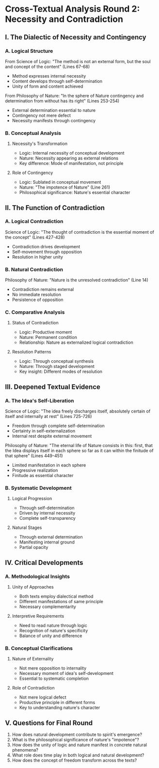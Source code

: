 # Cross-Textual Analysis Round 2: Necessity and Contradiction

## I. The Dialectic of Necessity and Contingency

### A. Logical Structure
From Science of Logic:
"The method is not an external form, but the soul and concept of the content" (Lines 67-68)
- Method expresses internal necessity
- Content develops through self-determination
- Unity of form and content achieved

From Philosophy of Nature:
"In the sphere of Nature contingency and determination from without has its right" (Lines 253-254)
- External determination essential to nature
- Contingency not mere defect
- Necessity manifests through contingency

### B. Conceptual Analysis
1. Necessity's Transformation
   - Logic: Internal necessity of conceptual development
   - Nature: Necessity appearing as external relations
   - Key difference: Mode of manifestation, not principle

2. Role of Contingency
   - Logic: Sublated in conceptual movement
   - Nature: "The impotence of Nature" (Line 261)
   - Philosophical significance: Nature's essential character

## II. The Function of Contradiction

### A. Logical Contradiction
Science of Logic:
"The thought of contradiction is the essential moment of the concept" (Lines 427-428)
- Contradiction drives development
- Self-movement through opposition
- Resolution in higher unity

### B. Natural Contradiction
Philosophy of Nature:
"Nature is the unresolved contradiction" (Line 14)
- Contradiction remains external
- No immediate resolution
- Persistence of opposition

### C. Comparative Analysis
1. Status of Contradiction
   - Logic: Productive moment
   - Nature: Permanent condition
   - Relationship: Nature as externalized logical contradiction

2. Resolution Patterns
   - Logic: Through conceptual synthesis
   - Nature: Through staged development
   - Key insight: Different modes of resolution

## III. Deepened Textual Evidence

### A. The Idea's Self-Liberation
Science of Logic:
"The idea freely discharges itself, absolutely certain of itself and internally at rest" (Lines 725-726)
- Freedom through complete self-determination
- Certainty in self-externalization
- Internal rest despite external movement

Philosophy of Nature:
"The eternal life of Nature consists in this: first, that the Idea displays itself in each sphere so far as it can within the finitude of that sphere" (Lines 449-451)
- Limited manifestation in each sphere
- Progressive realization
- Finitude as essential character

### B. Systematic Development

1. Logical Progression
   - Through self-determination
   - Driven by internal necessity
   - Complete self-transparency

2. Natural Stages
   - Through external determination
   - Manifesting internal ground
   - Partial opacity

## IV. Critical Developments

### A. Methodological Insights
1. Unity of Approaches
   - Both texts employ dialectical method
   - Different manifestations of same principle
   - Necessary complementarity

2. Interpretive Requirements
   - Need to read nature through logic
   - Recognition of nature's specificity
   - Balance of unity and difference

### B. Conceptual Clarifications
1. Nature of Externality
   - Not mere opposition to internality
   - Necessary moment of idea's self-development
   - Essential to systematic completion

2. Role of Contradiction
   - Not mere logical defect
   - Productive principle in different forms
   - Key to understanding nature's character

## V. Questions for Final Round
1. How does natural development contribute to spirit's emergence?
2. What is the philosophical significance of nature's "impotence"?
3. How does the unity of logic and nature manifest in concrete natural phenomena?
4. What role does time play in both logical and natural development?
5. How does the concept of freedom transform across the texts?